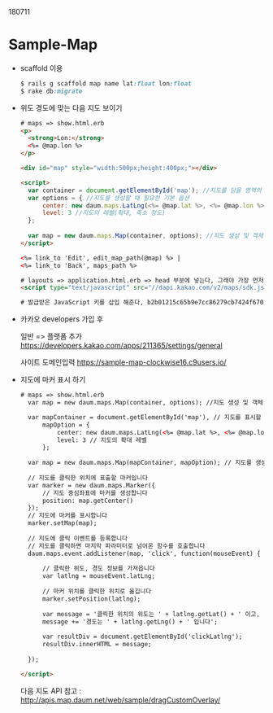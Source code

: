 180711

# Sample-Map

* scaffold 이용

  ```ruby
  $ rails g scaffold map name lat:float lon:float
  $ rake db:migrate
  ```



* 위도 경도에 맞는 다음 지도 보이기

  ```html
  # maps => show.html.erb
  <p>
    <strong>Lon:</strong>
    <%= @map.lon %>
  </p>
  
  <div id="map" style="width:500px;height:400px;"></div>
  
  <script>
    var container = document.getElementById('map'); //지도를 담을 영역의 DOM 레퍼런스
    var options = { //지도를 생성할 때 필요한 기본 옵션
    	center: new daum.maps.LatLng(<%= @map.lat %>, <%= @map.lon %>), //지도의 중심좌표.
    	level: 3 //지도의 레벨(확대, 축소 정도)
    };
    
    var map = new daum.maps.Map(container, options); //지도 생성 및 객체 리턴  
  </script>
  
  <%= link_to 'Edit', edit_map_path(@map) %> |
  <%= link_to 'Back', maps_path %>
  ```

  ```html
  # layouts => application.html.erb => head 부분에 넣는다, 그래야 가장 먼저 빠르게 지도를 그려준다.
  <script type="text/javascript" src="//dapi.kakao.com/v2/maps/sdk.js?appkey=발급받은 APP KEY를 넣으시면 됩니다."></script>
  
  # 발급받은 JavaScript 키를 삽입 해준다, b2b01215c65b9e7cc86279cb7424f670 
  ```

  

* 카카오 developers 가입 후

  일반 => 플랫폼 추가 https://developers.kakao.com/apps/211365/settings/general 

  사이트 도메인입력 https://sample-map-clockwise16.c9users.io/ 



* 지도에 마커 표시 하기

  ```html
  # maps => show.html.erb
    var map = new daum.maps.Map(container, options); //지도 생성 및 객체 리턴  
  
    var mapContainer = document.getElementById('map'), // 지도를 표시할 div 
        mapOption = { 
            center: new daum.maps.LatLng(<%= @map.lat %>, <%= @map.lon %>), // 지도의 중심좌표
            level: 3 // 지도의 확대 레벨
        };
    
    var map = new daum.maps.Map(mapContainer, mapOption); // 지도를 생성합니다
    
    // 지도를 클릭한 위치에 표출할 마커입니다
    var marker = new daum.maps.Marker({ 
        // 지도 중심좌표에 마커를 생성합니다 
        position: map.getCenter() 
    }); 
    // 지도에 마커를 표시합니다
    marker.setMap(map);
    
    // 지도에 클릭 이벤트를 등록합니다
    // 지도를 클릭하면 마지막 파라미터로 넘어온 함수를 호출합니다
    daum.maps.event.addListener(map, 'click', function(mouseEvent) {        
        
        // 클릭한 위도, 경도 정보를 가져옵니다 
        var latlng = mouseEvent.latLng; 
        
        // 마커 위치를 클릭한 위치로 옮깁니다
        marker.setPosition(latlng);
        
        var message = '클릭한 위치의 위도는 ' + latlng.getLat() + ' 이고, ';
        message += '경도는 ' + latlng.getLng() + ' 입니다';
        
        var resultDiv = document.getElementById('clickLatlng'); 
        resultDiv.innerHTML = message;
        
    });
  
  </script>
  ```

  다음 지도 API 참고 : http://apis.map.daum.net/web/sample/dragCustomOverlay/
  